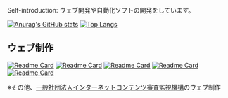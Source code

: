 Self-introduction: ウェブ開発や自動化ソフトの開発をしています。


[![Anurag's GitHub stats](https://github-readme-stats.vercel.app/api?username=MORIMOTO520212&count_private=true&show_icons=true&theme=radical)](https://github.com/anuraghazra/github-readme-stats)
[![Top Langs](https://github-readme-stats.vercel.app/api/top-langs/?username=MORIMOTO520212&layout=compact&theme=radical)](https://github.com/anuraghazra/github-readme-stats)

## ウェブ制作
[![Readme Card](https://github-readme-stats.vercel.app/api/pin/?theme=dark&username=MORIMOTO520212&repo=waxaHP)](https://github.com/MORIMOTO520212/waxaHP)
[![Readme Card](https://github-readme-stats.vercel.app/api/pin/?theme=dark&username=MORIMOTO520212&repo=SidevargHP)](https://github.com/MORIMOTO520212/SidevargHP)
[![Readme Card](https://github-readme-stats.vercel.app/api/pin/?theme=dark&username=MORIMOTO520212&repo=iput-circle-hp)](https://github.com/MORIMOTO520212/iput-circle-hp)
[![Readme Card](https://github-readme-stats.vercel.app/api/pin/?theme=dark&username=MORIMOTO520212&repo=VTuber-Cyclic-YouTubeLive)](https://github.com/MORIMOTO520212/VTuber-Cyclic-YouTubeLive)
[![Readme Card](https://github-readme-stats.vercel.app/api/pin/?theme=dark&username=MORIMOTO520212&repo=nijisanji-vocablary)](https://github.com/MORIMOTO520212/nijisanji-vocablary)

※その他、[一般社団法人インターネットコンテンツ審査監視機構](https://i-roi.jp/)のウェブ制作
<!---
MORIMOTO520212/MORIMOTO520212 is a ✨ special ✨ repository because its `README.md` (this file) appears on your GitHub profile.
You can click the Preview link to take a look at your changes.
--->
